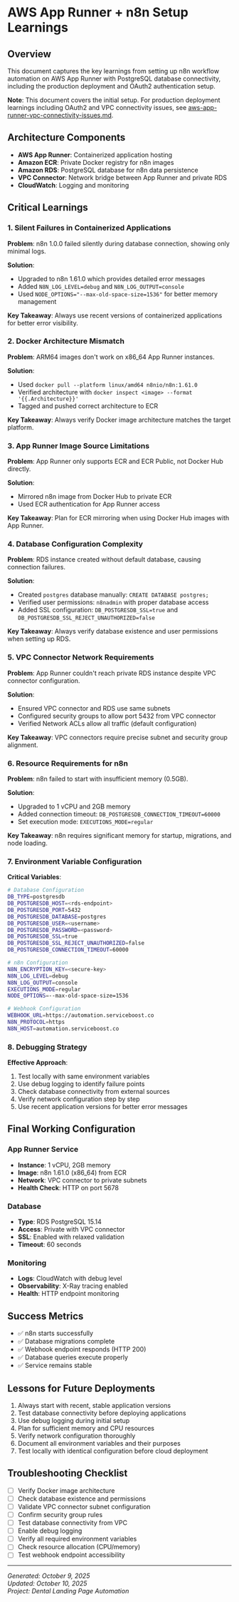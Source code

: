 # AWS App Runner + n8n Setup Learnings

## Overview
This document captures the key learnings from setting up n8n workflow automation on AWS App Runner with PostgreSQL database connectivity, including the production deployment and OAuth2 authentication setup.

**Note**: This document covers the initial setup. For production deployment learnings including OAuth2 and VPC connectivity issues, see [aws-app-runner-vpc-connectivity-issues.md](aws-app-runner-vpc-connectivity-issues.md).

## Architecture Components
- **AWS App Runner**: Containerized application hosting
- **Amazon ECR**: Private Docker registry for n8n images
- **Amazon RDS**: PostgreSQL database for n8n data persistence
- **VPC Connector**: Network bridge between App Runner and private RDS
- **CloudWatch**: Logging and monitoring

## Critical Learnings

### 1. Silent Failures in Containerized Applications
**Problem**: n8n 1.0.0 failed silently during database connection, showing only minimal logs.

**Solution**: 
- Upgraded to n8n 1.61.0 which provides detailed error messages
- Added `N8N_LOG_LEVEL=debug` and `N8N_LOG_OUTPUT=console`
- Used `NODE_OPTIONS="--max-old-space-size=1536"` for better memory management

**Key Takeaway**: Always use recent versions of containerized applications for better error visibility.

### 2. Docker Architecture Mismatch
**Problem**: ARM64 images don't work on x86_64 App Runner instances.

**Solution**:
- Used `docker pull --platform linux/amd64 n8nio/n8n:1.61.0`
- Verified architecture with `docker inspect <image> --format '{{.Architecture}}'`
- Tagged and pushed correct architecture to ECR

**Key Takeaway**: Always verify Docker image architecture matches the target platform.

### 3. App Runner Image Source Limitations
**Problem**: App Runner only supports ECR and ECR Public, not Docker Hub directly.

**Solution**:
- Mirrored n8n image from Docker Hub to private ECR
- Used ECR authentication for App Runner access

**Key Takeaway**: Plan for ECR mirroring when using Docker Hub images with App Runner.

### 4. Database Configuration Complexity
**Problem**: RDS instance created without default database, causing connection failures.

**Solution**:
- Created `postgres` database manually: `CREATE DATABASE postgres;`
- Verified user permissions: `n8nadmin` with proper database access
- Added SSL configuration: `DB_POSTGRESDB_SSL=true` and `DB_POSTGRESDB_SSL_REJECT_UNAUTHORIZED=false`

**Key Takeaway**: Always verify database existence and user permissions when setting up RDS.

### 5. VPC Connector Network Requirements
**Problem**: App Runner couldn't reach private RDS instance despite VPC connector configuration.

**Solution**:
- Ensured VPC connector and RDS use same subnets
- Configured security groups to allow port 5432 from VPC connector
- Verified Network ACLs allow all traffic (default configuration)

**Key Takeaway**: VPC connectors require precise subnet and security group alignment.

### 6. Resource Requirements for n8n
**Problem**: n8n failed to start with insufficient memory (0.5GB).

**Solution**:
- Upgraded to 1 vCPU and 2GB memory
- Added connection timeout: `DB_POSTGRESDB_CONNECTION_TIMEOUT=60000`
- Set execution mode: `EXECUTIONS_MODE=regular`

**Key Takeaway**: n8n requires significant memory for startup, migrations, and node loading.

### 7. Environment Variable Configuration
**Critical Variables**:
```bash
# Database Configuration
DB_TYPE=postgresdb
DB_POSTGRESDB_HOST=<rds-endpoint>
DB_POSTGRESDB_PORT=5432
DB_POSTGRESDB_DATABASE=postgres
DB_POSTGRESDB_USER=<username>
DB_POSTGRESDB_PASSWORD=<password>
DB_POSTGRESDB_SSL=true
DB_POSTGRESDB_SSL_REJECT_UNAUTHORIZED=false
DB_POSTGRESDB_CONNECTION_TIMEOUT=60000

# n8n Configuration
N8N_ENCRYPTION_KEY=<secure-key>
N8N_LOG_LEVEL=debug
N8N_LOG_OUTPUT=console
EXECUTIONS_MODE=regular
NODE_OPTIONS=--max-old-space-size=1536

# Webhook Configuration
WEBHOOK_URL=https://automation.serviceboost.co
N8N_PROTOCOL=https
N8N_HOST=automation.serviceboost.co
```

### 8. Debugging Strategy
**Effective Approach**:
1. Test locally with same environment variables
2. Use debug logging to identify failure points
3. Check database connectivity from external sources
4. Verify network configuration step by step
5. Use recent application versions for better error messages

## Final Working Configuration

### App Runner Service
- **Instance**: 1 vCPU, 2GB memory
- **Image**: n8n 1.61.0 (x86_64) from ECR
- **Network**: VPC connector to private subnets
- **Health Check**: HTTP on port 5678

### Database
- **Type**: RDS PostgreSQL 15.14
- **Access**: Private with VPC connector
- **SSL**: Enabled with relaxed validation
- **Timeout**: 60 seconds

### Monitoring
- **Logs**: CloudWatch with debug level
- **Observability**: X-Ray tracing enabled
- **Health**: HTTP endpoint monitoring

## Success Metrics
- ✅ n8n starts successfully
- ✅ Database migrations complete
- ✅ Webhook endpoint responds (HTTP 200)
- ✅ Database queries execute properly
- ✅ Service remains stable

## Lessons for Future Deployments
1. Always start with recent, stable application versions
2. Test database connectivity before deploying applications
3. Use debug logging during initial setup
4. Plan for sufficient memory and CPU resources
5. Verify network configuration thoroughly
6. Document all environment variables and their purposes
7. Test locally with identical configuration before cloud deployment

## Troubleshooting Checklist
- [ ] Verify Docker image architecture
- [ ] Check database existence and permissions
- [ ] Validate VPC connector subnet configuration
- [ ] Confirm security group rules
- [ ] Test database connectivity from VPC
- [ ] Enable debug logging
- [ ] Verify all required environment variables
- [ ] Check resource allocation (CPU/memory)
- [ ] Test webhook endpoint accessibility

---
*Generated: October 9, 2025*  
*Updated: October 10, 2025*  
*Project: Dental Landing Page Automation*
